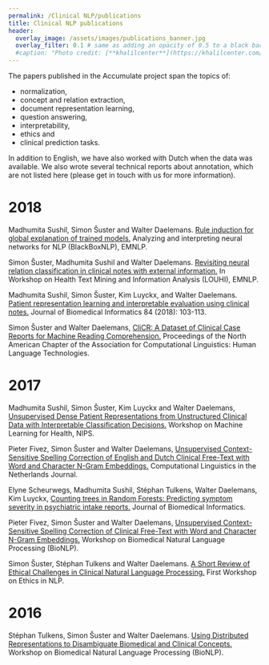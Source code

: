 ```yaml
---
permalink: /Clinical NLP/publications
title: Clinical NLP publications
header:
  overlay_image: /assets/images/publications_banner.jpg
  overlay_filter: 0.1 # same as adding an opacity of 0.5 to a black background
  #caption: "Photo credit: [**khalilcenter**](https://khalilcenter.com/wp-content/uploads/2015/09/article-banner.jpg)"
---
```


The papers published in the Accumulate project span the topics of:
- normalization,
- concept and relation extraction,
- document representation learning,
- question answering,
- interpretability,
- ethics and
- clinical prediction tasks.

In addition to English, we have also worked with Dutch when the data was available. We also wrote several technical reports about annotation, which are not listed here (please get in touch with us for more information).


# 2018

Madhumita Sushil, Simon Šuster and Walter Daelemans. [Rule induction for global explanation of trained models.](https://aclweb.org/anthology/W18-5411) Analyzing and interpreting neural networks for NLP (BlackBoxNLP), EMNLP.

Simon Šuster, Madhumita Sushil and Walter Daelemans. [Revisiting neural relation classification in clinical notes with external information.](http://aclweb.org/anthology/W18-5603) In Workshop on Health Text Mining and Information Analysis (LOUHI), EMNLP.

Madhumita Sushil, Simon Šuster, Kim Luyckx, and Walter Daelemans. [Patient representation learning and interpretable evaluation using clinical notes.](https://www.sciencedirect.com/science/article/pii/S1532046418301266) Journal of Biomedical Informatics 84 (2018): 103-113.

Simon Šuster and Walter Daelemans, [CliCR: A Dataset of Clinical Case Reports for Machine Reading Comprehension.](http://aclweb.org/anthology/N18-1140) Proceedings of the North American Chapter of the Association for Computational Linguistics: Human Language Technologies.


# 2017

Madhumita Sushil, Simon Šuster, Kim Luyckx and Walter Daelemans, [Unsupervised Dense Patient Representations from Unstructured Clinical Data with Interpretable Classification Decisions.](http://arxiv.org/abs/1711.05198) Workshop on Machine Learning for Health, NIPS.

Pieter Fivez, Simon Šuster and Walter Daelemans, [Unsupervised Context-Sensitive Spelling Correction of English and Dutch Clinical Free-Text with Word and Character N-Gram Embeddings.](http://simonsuster.github.io/publications/clinspellClinJournal.pdf) Computational Linguistics in the Netherlands Journal.

Elyne Scheurwegs, Madhumita Sushil, Stéphan Tulkens, Walter Daelemans, Kim Luyckx, [Counting trees in Random Forests: Predicting symptom severity in psychiatric intake reports.](https://www.sciencedirect.com/science/article/pii/S1532046417301302) Journal of Biomedical Informatics.

Pieter Fivez, Simon Šuster and Walter Daelemans, [Unsupervised Context-Sensitive Spelling Correction of Clinical Free-Text with Word and Character N-Gram Embeddings.](http://simonsuster.github.io/publications/clispell.pdf) Workshop on Biomedical Natural Language Processing (BioNLP).

Simon Šuster, Stéphan Tulkens and Walter Daelemans. [A Short Review of Ethical Challenges in Clinical Natural Language Processing.](http://simonsuster.github.io/publications/EthNLP10.pdf) First Workshop on Ethics in NLP.


# 2016

Stéphan Tulkens, Simon Šuster and Walter Daelemans. [Using Distributed Representations to Disambiguate Biomedical and Clinical Concepts.](http://aclweb.org/anthology/W16-2910) Workshop on Biomedical Natural Language Processing (BioNLP).

